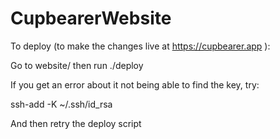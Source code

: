 # CupbearerWebsite

To deploy (to make the changes live at https://cupbearer.app ):

Go to website/ then run ./deploy

If you get an error about it not being able to find the key, try:

ssh-add -K ~/.ssh/id_rsa

And then retry the deploy script
